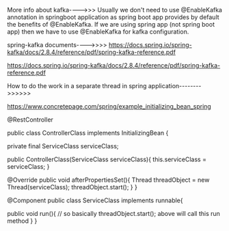 


More info about kafka---->>>
Usually we don't need to use @EnableKafka annotation in springboot application as spring boot app provides by default the benefits of @EnableKafka. If we are using spring app (not spring boot app) then we have to use @EnableKafka for kafka configuration.

spring-kafka documents---->>>>
https://docs.spring.io/spring-kafka/docs/2.8.4/reference/pdf/spring-kafka-reference.pdf

https://docs.spring.io/spring-kafka/docs/2.8.4/reference/pdf/spring-kafka-reference.pdf


How to do the work in a separate thread in spring application-------->>>>>>

https://www.concretepage.com/spring/example_initializing_bean_spring

@RestController

public class ControllerClass implements InitializingBean {

  private final ServiceClass serviceClass;

public ControllerClass(ServiceClass serviceClass){
    this.serviceClass = serviceClass;
}

@Override
public void afterPropertiesSet(){
Thread threadObject = new Thread(serviceClass);
threadObject.start();
}
}


@Component
public class ServiceClass implements runnable{

public void run(){
// so basically threadObject.start(); above will call this run method
}
}



